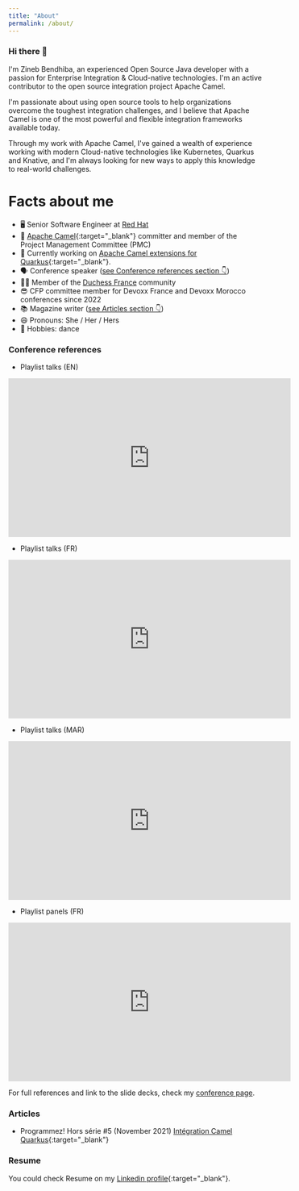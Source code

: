 ```yaml
---
title: "About"
permalink: /about/
---
```


### Hi there 👋

I'm Zineb Bendhiba, an experienced Open Source Java developer with a passion for Enterprise Integration & Cloud-native technologies. I'm an active contributor to the open source integration project Apache Camel.

I'm passionate about using open source tools to help organizations overcome the toughest integration challenges, and I believe that Apache Camel is one of the most powerful and flexible integration frameworks available today. 

Through my work with Apache Camel, I've gained a wealth of experience working with modern Cloud-native technologies like Kubernetes, Quarkus and Knative, and I'm always looking for new ways to apply this knowledge to real-world challenges.

# Facts about me
- 🖥 Senior Software Engineer at [Red Hat](https://www.redhat.com/)
- 🐪 [Apache Camel](https://camel.apache.org/){:target="_blank"} committer and member of the Project Management Committee (PMC)
- 🔭 Currently working on [Apache Camel extensions for Quarkus](https://camel.apache.org/camel-quarkus){:target="_blank"}.
- 🗣 Conference speaker ([see Conference references section 👇](#conference-references))
- 👯‍♀️ Member of the [Duchess France](https://www.duchess-france.org/) community
- 😎 CFP committee member for Devoxx France and Devoxx Morocco conferences since 2022
- 📚 Magazine writer ([see Articles section 👇](#articles))
- 😄 Pronouns: She / Her / Hers
- 💃 Hobbies: dance


### Conference references
- Playlist talks (EN)
<iframe src="https://www.youtube.com/embed/playlist?list=PL4Cp-I9ZvnyHULPCUG6t03kv2n3irlvCF" width="560" height="315" frameborder="0"> </iframe>

- Playlist talks (FR)
<iframe src="https://youtube.com/embed/playlist?list=PL4Cp-I9ZvnyEFHJVHcPJpvvKXDLCUrCzy" width="560" height="315" frameborder="0"> </iframe>

- Playlist talks (MAR)
<iframe src="https://youtube.com/embed/playlist?list=PL4Cp-I9ZvnyGSZBes0SLg646a-VgmXkRS" width="560" height="315" frameborder="0"> </iframe>

- Playlist panels (FR)
<iframe src="https://youtube.com/embed/playlist?list=PL4Cp-I9ZvnyHmVWqa69QBzd27_32Ojkd2" width="560" height="315" frameborder="0"></iframe>


For full references and link to the slide decks, check my [conference page](/conf).

### Articles
- Programmez! Hors série #5 (November 2021) [Intégration Camel Quarkus](https://www.programmez.com/magazine/article/integration-camel-quarkus){:target="_blank"}

### Resume
You could check Resume on my [Linkedin profile](https://www.linkedin.com/in/zbendhiba/){:target="_blank"}.
